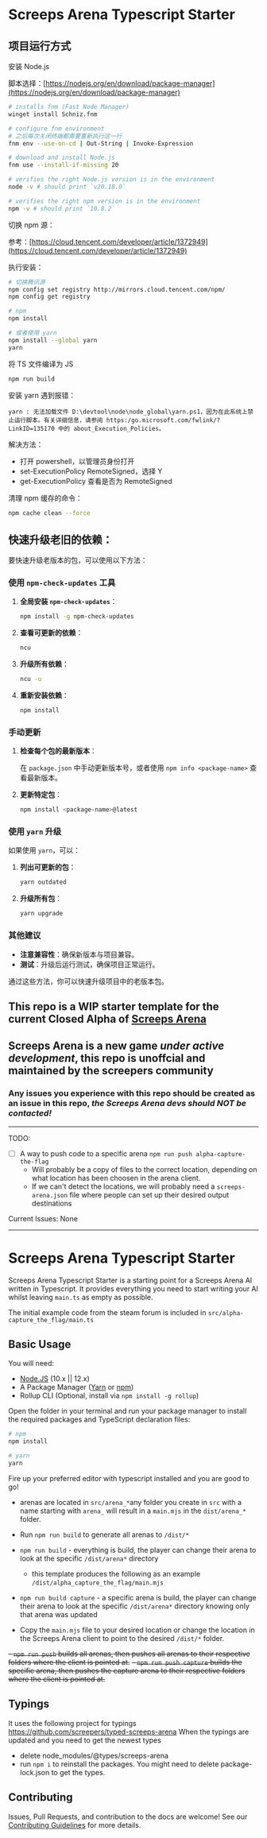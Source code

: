 # Screeps Arena Typescript Starter

## 项目运行方式

安装 Node.js

脚本选择：[https://nodejs.org/en/download/package-manager](https://nodejs.org/en/download/package-manager)

```bash
# installs fnm (Fast Node Manager)
winget install Schniz.fnm

# configure fnm environment
# 之后每次关闭终端都需要重新执行这一行
fnm env --use-on-cd | Out-String | Invoke-Expression

# download and install Node.js
fnm use --install-if-missing 20

# verifies the right Node.js version is in the environment
node -v # should print `v20.18.0`

# verifies the right npm version is in the environment
npm -v # should print `10.8.2`
```

切换 npm 源：

参考：[https://cloud.tencent.com/developer/article/1372949](https://cloud.tencent.com/developer/article/1372949)

执行安装：

```bash
# 切换腾讯源
npm config set registry http://mirrors.cloud.tencent.com/npm/
npm config get registry

# npm
npm install

# 或者使用 yarn
npm install --global yarn
yarn
```

将 TS 文件编译为 JS

```bash
npm run build
```

安装 yarn 遇到报错：

`yarn : 无法加载文件 D:\devtool\node\node_global\yarn.ps1，因为在此系统上禁止运行脚本。有关详细信息，请参阅 https:/go.microsoft.com/fwlink/?LinkID=135170 中的 about_Execution_Policies。`

解决方法：

- 打开 powershell，以管理员身份打开
- set-ExecutionPolicy RemoteSigned，选择 Y
- get-ExecutionPolicy 查看是否为 RemoteSigned

清理 npm 缓存的命令：

```bash
npm cache clean --force
```

## 快速升级老旧的依赖：

要快速升级老版本的包，可以使用以下方法：

### 使用 `npm-check-updates` 工具

1. **全局安装 `npm-check-updates`**：

   ```bash
   npm install -g npm-check-updates
   ```

2. **查看可更新的依赖**：

   ```bash
   ncu
   ```

3. **升级所有依赖**：

   ```bash
   ncu -u
   ```

4. **重新安装依赖**：

   ```bash
   npm install
   ```

### 手动更新

1. **检查每个包的最新版本**：

   在 `package.json` 中手动更新版本号，或者使用 `npm info <package-name>` 查看最新版本。

2. **更新特定包**：

   ```bash
   npm install <package-name>@latest
   ```

### 使用 `yarn` 升级

如果使用 `yarn`，可以：

1. **列出可更新的包**：

   ```bash
   yarn outdated
   ```

2. **升级所有包**：

   ```bash
   yarn upgrade
   ```

### 其他建议

- **注意兼容性**：确保新版本与项目兼容。
- **测试**：升级后运行测试，确保项目正常运行。

通过这些方法，你可以快速升级项目中的老版本包。

## This repo is a WIP starter template for the current Closed Alpha of [Screeps Arena](https://store.steampowered.com/app/1137320/Screeps_Arena/)

## Screeps Arena is a new game _under active development_, this repo is unoffcial and maintained by the screepers community

### Any issues you experience with this repo should be created as an issue in this repo, _the Screeps Arena devs should NOT be contacted!_

---

TODO:

- [ ] A way to push code to a specific arena `npm run push alpha-capture-the-flag`
  - Will probably be a copy of files to the correct location, depending on what location has been choosen in the arena client.
  - If we can't detect the locations, we will probably need a `screeps-arena.json` file where people can set up their desired output destinations

Current Issues:
None

---

# Screeps Arena Typescript Starter

Screeps Arena Typescript Starter is a starting point for a Screeps Arena AI written in Typescript. It provides everything you need to start writing your AI whilst leaving `main.ts` as empty as possible.

The initial example code from the steam forum is included in `src/alpha-capture_the_flag/main.ts`

## Basic Usage

You will need:

- [Node.JS](https://nodejs.org/en/download) (10.x || 12.x)
- A Package Manager ([Yarn](https://yarnpkg.com/en/docs/getting-started) or [npm](https://docs.npmjs.com/getting-started/installing-node))
- Rollup CLI (Optional, install via `npm install -g rollup`)

Open the folder in your terminal and run your package manager to install the required packages and TypeScript declaration files:

```bash
# npm
npm install

# yarn
yarn
```

Fire up your preferred editor with typescript installed and you are good to go!

- arenas are located in `src/arena_*`any folder you create in `src` with a name starting with `arena_` will result in a `main.mjs` in the `dist/arena_*` folder.
- Run `npm run build` to generate all arenas to `/dist/*`
- `npm run build` - everything is build, the player can change their arena to look at the specific `/dist/arena*` directory

  - this template produces the following as an example `/dist/alpha_capture_the_flag/main.mjs`

- `npm run build capture` - a specific arena is build, the player can change their arena to look at the specific `/dist/arena*` directory knowing only that arena was updated
- Copy the `main.mjs` file to your desired location or change the location in the Screeps Arena client to point to the desired `/dist/*` folder.

~~- `npm run push` builds all arenas, then pushes all arenas to their respective folders where the client is pointed at.~~
~~- `npm run push capture` builds the specific arena, then pushes the capture arena to their respective folders where the client is pointed at.~~

## Typings

It uses the following project for typings https://github.com/screepers/typed-screeps-arena
When the typings are updated and you need to get the newest types

- delete node_modules/@types/screeps-arena
- run `npm i` to reinstall the packages. You might need to delete package-lock.json to get the types.

## Contributing

Issues, Pull Requests, and contribution to the docs are welcome! See our [Contributing Guidelines](CONTRIBUTING.md) for more details.
